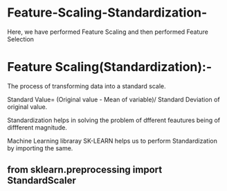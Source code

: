 # Feature-Scaling-Standardization-
Here, we have performed Feature Scaling and then performed Feature Selection

# Feature Scaling(Standardization):-
The process of transforming data into a standard scale.

Standard Value= (Original value - Mean of variable)/ Standard Deviation of original value.

Standardization helps in solving the problem of dfferent feautures being of diffferent magnitude.

Machine Learning libraray SK-LEARN helps us to perform Standardization by importing the same.

## from sklearn.preprocessing import StandardScaler

